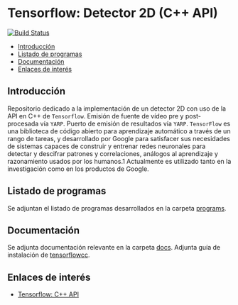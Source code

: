# Tensorflow: Detector 2D (C++ API)

[![Build Status](https://travis-ci.org/davidvelascogarcia//tensorflowDetection2D.svg?branch=develop)](https://travis-ci.org/davidvelascogarcia//tensorflowDetection2D)

- [Introducción](#introducción)
- [Listado de programas](#listado-de-programas)
- [Documentación](#documentación)
- [Enlaces de interés](#enlaces-de-interés)

## Introducción

Repositorio dedicado a la implementación de un detector 2D con uso de la API en C++ de `Tensorflow`. Emisión de fuente de vídeo pre y post-procesada vía `YARP`. Puerto de emisión de resultados vía `YARP`.
`TensorFlow` es una biblioteca de código abierto para aprendizaje automático a través de un rango de tareas, y desarrollado por Google para satisfacer sus necesidades de sistemas capaces de construir y entrenar redes neuronales para detectar y descifrar patrones y correlaciones, análogos al aprendizaje y razonamiento usados por los humanos.1​ Actualmente es utilizado tanto en la investigación como en los productos de Google.

## Listado de programas

Se adjuntan el listado de programas desarrollados en la carpeta [programs](./programs).

## Documentación

Se adjunta documentación relevante en la carpeta [docs](./docs).
Adjunta guía de instalación de [tensorflowcc](./docs/README.md).

## Enlaces de interés

* [Tensorflow: C++ API](https://www.tensorflow.org/guide/extend/cc)

